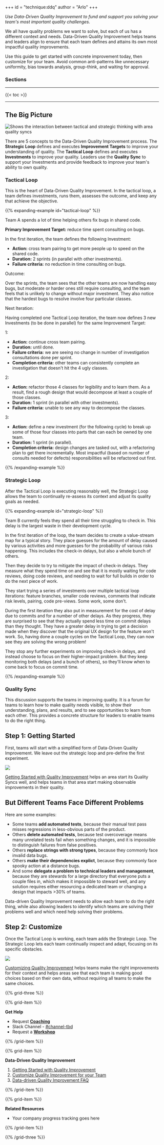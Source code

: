 +++
id = "technique:ddq"
author = "Arlo"
+++

_Use Data-Driven Quality Improvement to fund and support you solving your team's most important quality challenges._

We all have quality problems we want to solve, but each of us has a different context and needs. Data-Driven Quality Improvement helps teams and leaders align to ensure that each team defines and attains its own most impactful quality improvements.

Use this guide to get started with concrete improvement today, then customize for your team. Avoid common anti-patterns like unnecessary uniformity, bias towards analysis, group-think, and waiting for approval.

### Sections

----------

{{< toc >}}

----------

## The Big Picture

![Shows the interaction between tactical and strategic thinking with area quality syncs](/img/technique/data-driven-quality/data-driven-quality-improvement.png)

There are 5 concepts to the Data-Driven Quality Improvement process. The **Strategic Loop** defines and executes **Improvement Targets** to improve your understanding of quality. The **Tactical Loop** defines and executes **Investments** to improve your quality. Leaders use the **Quality Sync** to support your Investments and provide feedback to improve your team's ability to own quality.

### Tactical Loop

This is the heart of Data-Driven Quality Improvement. In the tactical loop, a team defines investments, runs them, assesses the outcome, and keep any that achieve the objective.

{{% expanding-example id="tactical-loop" %}}

Team A spends a lot of time helping others fix bugs in shared code.

**Primary Improvement Target:** reduce time spent consulting on bugs.

In the first iteration, the team defines the following Investment:

* **Action:** cross team pairing to get more people up to speed on the shared code.
* **Duration:** 2 sprints (in parallel with other investments).
* **Failure criteria:** no reduction in time consulting on bugs.

Outcome:

Over the sprints, the team sees that the other teams are now handling easy bugs, but moderate or harder ones still require consulting, and the team feels that is unlikely to change without major investment. They also notice that the hardest bugs to resolve involve four particular classes.

Next Iteration:

Having completed one Tactical Loop iteration, the team now defines 3 new Investments (to be done in parallel) for the same Improvement Target:

1:

* **Action:** continue cross team pairing.
* **Duration:** until done.
* **Failure criteria:** we are seeing no change in number of investigation consultations done per sprint.
* **Completion criteria:** other teams can consistently complete an investigation that doesn't hit the 4 ugly classes.

2:

* **Action:** refactor those 4 classes for legibility and to learn them. As a result, find a rough design that would decompose at least a couple of those classes.
* **Duration:** 1 sprint (in parallel with other investments).
* **Failure criteria:** unable to see any way to decompose the classes.

3:

* **Action:** define a new investment (for the following cycle) to break up some of those four classes into parts that can each be owned by one team.
* **Duration:** 1 sprint (in parallel).
* **Completion criteria:** design changes are tasked out, with a refactoring plan to get there incrementally. Most impactful (based on number of consults needed for defects) responsibilities will be refactored out first.

{{% /expanding-example %}}

### Strategic Loop

After the Tactical Loop is executing reasonably well, the Strategic Loop allows the team to continually re-assess its context and adjust its quality goals as needed.

{{% expanding-example id="strategic-loop" %}}

Team B currently feels they spend all their time struggling to check in. This delay is the largest waste in their development cycle.

In the first iteration of the loop, the team decides to create a value-stream map for a typical story. They place guesses for the amount of delay caused by various activities and more guesses for the probability of various risks happening. This includes the check-in delays, but also a whole bunch of others.

Then they decide to try to mitigate the impact of check-in delays. They measure what they spend time on and see that it is mostly waiting for code reviews, doing code reviews, and needing to wait for full builds in order to do the next piece of work.

They start trying a series of investments over multiple tactical loop iterations: feature branches, smaller code reviews, comments that indicate risk levels, pairing, code pre-views. Some work, some don't.

During the first iteration they also put in measurement for the cost of delay due to commits and for a number of other delays. As they progress, they are surprised to see that they actually spend less time on commit delays than they thought. They have a greater delay in trying to get a decision made when they discover that the original UX design for the feature won't work. So, having done a couple cycles on the Tactical Loop, they can now see they are solving the wrong problem!

They stop any further experiments on improving check-in delays, and instead choose to focus on their higher-impact problem. But they keep monitoring both delays (and a bunch of others), so they'll know when to come back to focus on commit time.

{{% /expanding-example %}}

### Quality Sync

This discussion supports the teams in improving quality. It is a forum for teams to learn how to make quality needs visible, to show their understanding, plans, and results, and to see opportunities to learn from each other. This provides a concrete structure for leaders to enable teams to do the right thing.

## Step 1: Getting Started

First, teams will start with a simplified form of Data-Driven Quality Improvement. We leave out the strategic loop and pre-define the first experiment.

![](img/starting-components.png)

[Getting Started with Quality Improvement](starting/) helps an area start its Quality Syncs well, and helps teams in that area start making observable improvements in their quality.

## But Different Teams Face Different Problems

Here are some examples:

* Some teams **add automated tests**, because their manual test pass misses regressions in less-obvious parts of the product.
* Others **delete automated tests**, because test overcoverage means many unrelated tests fail when something changes, and it is impossible to distinguish failures from false positives.
* Others **replace strings with strong types**, because they commonly face invalid data bugs.
* Others **make their dependencies explict**, because they commonly face spooky action at a distance bugs.
* And some **delegate a problem to technical leaders and management**, because they are stewards for a large directory that everyone puts a couple files in, which makes it impossible to steward well, and any solution requires either resourcing a dedicated team or changing a design that impacts >30% of teams.

Data-driven Quality Improvement needs to allow each team to do the right thing, while also allowing leaders to identify which teams are solving their problems well and which need help solving their problems.

## Step 2: Customize

Once the Tactical Loop is working, each team adds the Strategic Loop. The Strategic Loop lets each team continually inspect and adapt, focusing on its specific obstacles.

![](img/customizing-components.png)

[Customizing Quality Improvement](customizing/) helps teams make the right improvements for their context and helps areas see that each team is making good choices based on their own data, without requiring all teams to make the same choices.

{{% grid-three %}}

{{% grid-item %}}

**Get Help**

* Request **[Coaching](#url-tbd)**
* Slack Channel - [#channel-tbd](#url-tbd)
* Request a **[Workshop](#url-tbd)**

{{% /grid-item %}}

{{% grid-item %}}

**Data-Driven Quality Improvement**

1. [Getting Started with Quality Improvement](starting/)
2. [Customize Quality Improvement for your Team](customizing/)
3. [Data-driven Quality Improvement FAQ](faq/)

{{% /grid-item %}}

{{% grid-item %}}

**Related Resources**

* Your company progress tracking goes here

{{% /grid-item %}}

{{% /grid-three %}}
